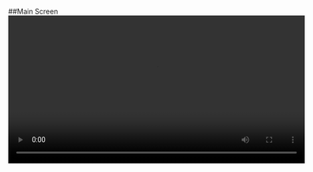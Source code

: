 ##Main Screen
<video width="600" controls>
  <source src="/assets/Videos/main_screen.mp4" type="video/mp4">
</video>